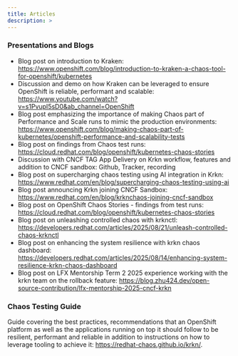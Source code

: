 ```yaml
---
title: Articles
description: >
---
```


### Presentations and Blogs

- Blog post on introduction to Kraken: https://www.openshift.com/blog/introduction-to-kraken-a-chaos-tool-for-openshift/kubernetes
- Discussion and demo on how Kraken can be leveraged to ensure OpenShift is reliable, performant and scalable: https://www.youtube.com/watch?v=s1PvupI5sD0&ab_channel=OpenShift
- Blog post emphasizing the importance of making Chaos part of Performance and Scale runs to mimic the production environments: https://www.openshift.com/blog/making-chaos-part-of-kubernetes/openshift-performance-and-scalability-tests
- Blog post on findings from Chaos test runs: https://cloud.redhat.com/blog/openshift/kubernetes-chaos-stories
- Discussion with CNCF TAG App Delivery on Krkn workflow, features and addition to CNCF sandbox: Github, Tracker, recording
- Blog post on supercharging chaos testing using AI integration in Krkn: https://www.redhat.com/en/blog/supercharging-chaos-testing-using-ai
- Blog post announcing Krkn joining CNCF Sandbox: https://www.redhat.com/en/blog/krknchaos-joining-cncf-sandbox
- Blog post on OpenShift Chaos Stories - findings from test runs: https://cloud.redhat.com/blog/openshift/kubernetes-chaos-stories
- Blog post on unleashing controlled chaos with krknctl: https://developers.redhat.com/articles/2025/08/21/unleash-controlled-chaos-krknctl
- Blog post on enhancing the system resilience with krkn chaos dashboard: https://developers.redhat.com/articles/2025/08/14/enhancing-system-resilience-krkn-chaos-dashboard 
- Blog post on LFX Mentorship Term 2 2025 experience working with the krkn team on the rollback feature: https://blog.zhu424.dev/open-source-contribution/lfx-mentorship-2025-cncf-krkn

### Chaos Testing Guide
Guide covering the best practices, recommendations that an OpenShift platform as well as the applications running on top it should follow to be resilient, performant and reliable in addition to instructions on how to leverage tooling to achieve it: https://redhat-chaos.github.io/krkn/.
